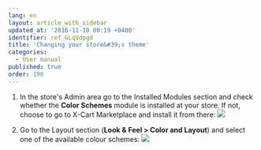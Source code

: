 ```yaml
---
lang: en
layout: article_with_sidebar
updated_at: '2016-11-10 00:19 +0400'
identifier: ref_GLqVdpgd
title: 'Changing your store&#39;s theme'
categories:
  - User manual
published: true
order: 190
---
```



1.  In the store's Admin area go to the Installed Modules section and check whether the **Color Schemes** module is installed at your store. If not, choose to go to X-Cart Marketplace and install it from there:
    ![]({{site.baseurl}}/attachments/6389826/8716561.png)

2.  Go to the Layout section (**Look & Feel > Color and Layout**) and select one of the available colour schemes:
    ![]({{site.baseurl}}/attachments/6389826/8716611.png)
